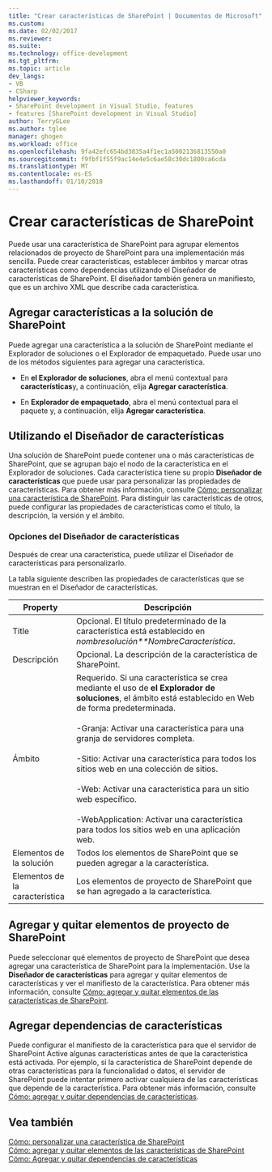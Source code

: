 ```yaml
---
title: "Crear características de SharePoint | Documentos de Microsoft"
ms.custom: 
ms.date: 02/02/2017
ms.reviewer: 
ms.suite: 
ms.technology: office-development
ms.tgt_pltfrm: 
ms.topic: article
dev_langs:
- VB
- CSharp
helpviewer_keywords:
- SharePoint development in Visual Studio, features
- features [SharePoint development in Visual Studio]
author: TerryGLee
ms.author: tglee
manager: ghogen
ms.workload: office
ms.openlocfilehash: 9fa42efc654bd3835a4f1ec1a5002136813550a0
ms.sourcegitcommit: f9fbf1f55f9ac14e4e5c6ae58c30dc1800ca6cda
ms.translationtype: MT
ms.contentlocale: es-ES
ms.lasthandoff: 01/10/2018
---
```

# <a name="creating-sharepoint-features"></a>Crear características de SharePoint
  Puede usar una característica de SharePoint para agrupar elementos relacionados de proyecto de SharePoint para una implementación más sencilla. Puede crear características, establecer ámbitos y marcar otras características como dependencias utilizando el Diseñador de características de SharePoint. El diseñador también genera un manifiesto, que es un archivo XML que describe cada característica.  
  
## <a name="adding-features-to-the-sharepoint-solution"></a>Agregar características a la solución de SharePoint  
 Puede agregar una característica a la solución de SharePoint mediante el Explorador de soluciones o el Explorador de empaquetado. Puede usar uno de los métodos siguientes para agregar una característica.  
  
-   En **el Explorador de soluciones**, abra el menú contextual para **características**y, a continuación, elija **Agregar característica**.  
  
-   En **Explorador de empaquetado**, abra el menú contextual para el paquete y, a continuación, elija **Agregar característica**.  
  
## <a name="using-the-feature-designer"></a>Utilizando el Diseñador de características  
 Una solución de SharePoint puede contener una o más características de SharePoint, que se agrupan bajo el nodo de la característica en el Explorador de soluciones. Cada característica tiene su propio **Diseñador de características** que puede usar para personalizar las propiedades de características. Para obtener más información, consulte [Cómo: personalizar una característica de SharePoint](../sharepoint/how-to-customize-a-sharepoint-feature.md). Para distinguir las características de otros, puede configurar las propiedades de características como el título, la descripción, la versión y el ámbito.  
  
### <a name="feature-designer-options"></a>Opciones del Diseñador de características  
 Después de crear una característica, puede utilizar el Diseñador de características para personalizarlo.  
  
 La tabla siguiente describen las propiedades de características que se muestran en el Diseñador de características.  
  
|Property|Descripción|  
|--------------|-----------------|  
|Title|Opcional. El título predeterminado de la característica está establecido en *nombresolución**NombreCaracterística*.|  
|Descripción|Opcional. La descripción de la característica de SharePoint.|  
|Ámbito|Requerido. Si una característica se crea mediante el uso de **el Explorador de soluciones**, el ámbito está establecido en Web de forma predeterminada.<br /><br /> -Granja: Activar una característica para una granja de servidores completa.<br /><br /> -Sitio: Activar una característica para todos los sitios web en una colección de sitios.<br /><br /> -Web: Activar una característica para un sitio web específico.<br /><br /> -WebApplication: Activar una característica para todos los sitios web en una aplicación web.|  
|Elementos de la solución|Todos los elementos de SharePoint que se pueden agregar a la característica.|  
|Elementos de la característica|Los elementos de proyecto de SharePoint que se han agregado a la característica.|  
  
## <a name="adding-and-removing-sharepoint-project-items"></a>Agregar y quitar elementos de proyecto de SharePoint  
 Puede seleccionar qué elementos de proyecto de SharePoint que desea agregar una característica de SharePoint para la implementación. Use la **Diseñador de características** para agregar y quitar elementos de características y ver el manifiesto de la característica. Para obtener más información, consulte [Cómo: agregar y quitar elementos de las características de SharePoint](../sharepoint/how-to-add-and-remove-items-to-sharepoint-features.md).  
  
## <a name="adding-feature-dependencies"></a>Agregar dependencias de características  
 Puede configurar el manifiesto de la característica para que el servidor de SharePoint Active algunas características antes de que la característica está activada. Por ejemplo, si la característica de SharePoint depende de otras características para la funcionalidad o datos, el servidor de SharePoint puede intentar primero activar cualquiera de las características que depende de la característica. Para obtener más información, consulte [Cómo: agregar y quitar dependencias de características](../sharepoint/how-to-add-and-remove-feature-dependencies.md).  
  
## <a name="see-also"></a>Vea también  
 [Cómo: personalizar una característica de SharePoint](../sharepoint/how-to-customize-a-sharepoint-feature.md)   
 [Cómo: agregar y quitar elementos de las características de SharePoint](../sharepoint/how-to-add-and-remove-items-to-sharepoint-features.md)   
 [Cómo: Agregar y quitar dependencias de características](../sharepoint/how-to-add-and-remove-feature-dependencies.md)  
  
  